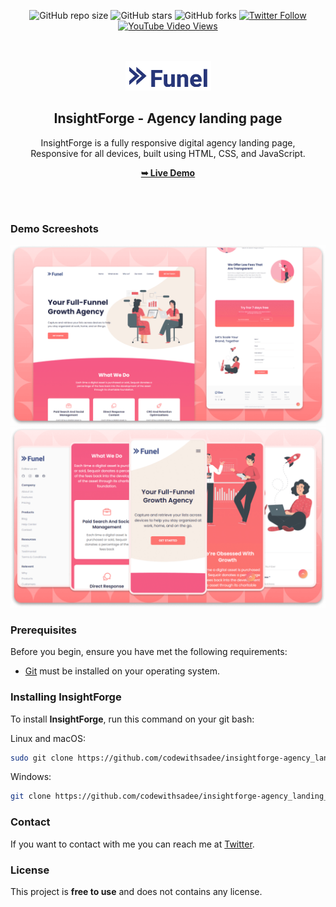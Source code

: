 <div align="center">
  
  ![GitHub repo size](https://img.shields.io/github/repo-size/codewithsadee/insightforge-agency_landing_page)
  ![GitHub stars](https://img.shields.io/github/stars/codewithsadee/insightforge-agency_landing_page?style=social)
  ![GitHub forks](https://img.shields.io/github/forks/codewithsadee/insightforge-agency_landing_page?style=social)
  [![Twitter Follow](https://img.shields.io/twitter/follow/codewithsadee_?style=social)](https://twitter.com/intent/follow?screen_name=codewithsadee_)
  [![YouTube Video Views](https://img.shields.io/youtube/views/CDRcfbHyRqw?style=social)](https://youtu.be/CDRcfbHyRqw)

  <br />
  <br />
  
  <img src="./readme-images/project-logo.png" />

  <h2 align="center">InsightForge - Agency landing page</h2>

  InsightForge is a fully responsive digital agency landing page, <br />Responsive for all devices, built using HTML, CSS, and JavaScript.

  <a href="https://codewithsadee.github.io/insightforge-agency_landing_page/"><strong>➥ Live Demo</strong></a>

</div>

<br />
<br />

### Demo Screeshots

![InsightForge Desktop Demo](./readme-images/desktop.png "Desktop Demo")
![InsightForge Mobile Demo](./readme-images/mobile.png "Mobile Demo")

### Prerequisites

Before you begin, ensure you have met the following requirements:

* [Git](https://git-scm.com/downloads "Download Git") must be installed on your operating system.

### Installing InsightForge

To install **InsightForge**, run this command on your git bash:

Linux and macOS:

```bash
sudo git clone https://github.com/codewithsadee/insightforge-agency_landing_page.git
```

Windows:

```bash
git clone https://github.com/codewithsadee/insightforge-agency_landing_page.git
```

### Contact

If you want to contact with me you can reach me at [Twitter](https://www.twitter.com/codewithsadee).

### License

This project is **free to use** and does not contains any license.
